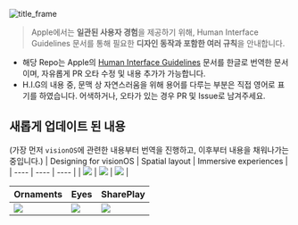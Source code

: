 ![title_frame](https://github.com/i-colours-u/Human-Interface-Guidelines-KR/assets/60260284/c06ab680-1f17-4923-b854-840dfc1e68d8)

> Apple에서는 **일관된 사용자 경험**을 제공하기 위해, Human Interface Guidelines 문서를 통해 필요한 **디자인 동작과 포함한 여러 규칙**을 안내합니다.

- 해당 Repo는 Apple의 [Human Interface Guidelines](https://developer.apple.com/design/human-interface-guidelines) 문서를 한글로 번역한 문서이며, 자유롭게 PR 오타 수정 및 내용 추가가 가능합니다. 
- H.I.G의 내용 중, 문맥 상 자연스러움을 위해 용어를 다루는 부분은 직접 영어로 표기를 하였습니다. 어색하거나, 오타가 있는 경우 PR 및 Issue로 남겨주세요.

## 새롭게 업데이트 된 내용

(가장 먼저 `visionOS`에 관련한 내용부터 번역을 진행하고, 이후부터 내용을 채워나가는 중입니다.)
| Designing for visionOS | Spatial layout | Immersive experiences |
| ---- | ---- | ---- |
|   [![](https://i.imgur.com/2wZAL5F.png)](Platforms/Designing-for-visionOS.md)   |    [![](https://i.imgur.com/FcVD32n.png)](Foundations/Spatial-layout.md)  |   [![](https://i.imgur.com/97QVR3r.png)](Foundations/Spatial-layout.md)  |     

| Ornaments | Eyes | SharePlay |
| ---- | ---- | ---- |
|   [![](https://i.imgur.com/LQQ4U7P.png)](Components/Menus-and-actions/Ornaments.md)   |    [![](https://i.imgur.com/mvxXPGn.png)](Inputs/Eyes.md)  |   [![](https://i.imgur.com/lWTV4Nr.png)](Technologies/SharePlay.md)  |   
